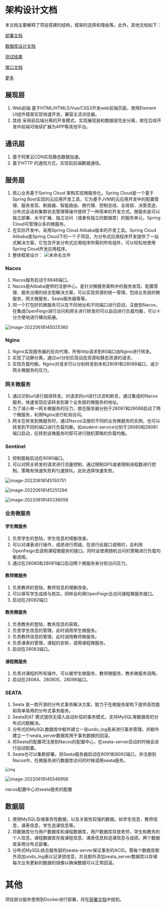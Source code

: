 # 架构设计文档

本文档主要解释了项目搭建的结构，框架的选择和理由等。此外，其他文档如下：

[部署文档](https://github.com/54ycf/Education-Management/blob/master/%E9%A1%B9%E7%9B%AE%E6%96%87%E6%A1%A3/%E9%83%A8%E7%BD%B2%E6%96%87%E6%A1%A3.md)

[数据库设计文档](https://github.com/54ycf/Education-Management/blob/master/项目文档/数据库设计.md)

[测试结果](https://github.com/54ycf/Education-Management/blob/master/%E9%A1%B9%E7%9B%AE%E6%96%87%E6%A1%A3/%E6%B5%8B%E8%AF%95%E7%BB%93%E6%9E%9C.md)

[接口文档](https://www.apifox.cn/apidoc/shared-26ad046a-1f80-4b30-be06-e3c21fde8509)

[更多](https://github.com/54ycf/Education-Management/tree/master/%E9%A1%B9%E7%9B%AE%E6%96%87%E6%A1%A3)

## 展现层

1. Web前端
   基于HTML/HTML5/Vue/CSS3开发web前端页面，使用Element UI组件框架实现快速开发，兼容主流浏览器。
2. 其他
   采用前后端分离的开发模式，实现展现层和数据层完全分离，故在后续开发中前端可继续扩展为APP等其他平台。

## 通讯层

1. 基于阿里云CDN实现静态数据加速。
2. 基于HTTP 的通信方式，实现前后端数据通信。

## 服务层

1. 核心业务基于Spring Cloud 架构实现微服务化。Spring Cloud是一个基于Spring Boot实现的云应用开发工具，它为基于JVM的云应用开发中的配置管理、服务发现、断路器、智能路由、微代理、控制总线、全局锁、决策竞选、分布式会话和集群状态管理等操作提供了一种简单的开发方式。微服务是可以独立部署、水平扩展、独立访问（或者有独立的数据库）的服务单元，Spring Cloud可管理众多的微服务。
2. 在实际开发中，采用Spring Cloud Alibaba版本的开发工具。Spring Cloud Alibaba是Spring Cloud下的一个子项目，为分布式应用程序开发提供了一站式解决方案，它包含开发分布式应用程序所需的所有组件，可以轻松地使用Spring Cloud开发应用程序。
3. 整体框架设计：
   ![未命名文件](README.assets/%E6%9C%AA%E5%91%BD%E5%90%8D%E6%96%87%E4%BB%B6.jpg)

### Nacos

1. Nacos服务启动于8848端口。
2. Nacos是Alibaba提供的注册中心，是针对微服务架构中的服务发现、配置管理、服务治理的综合型解决方案，可以实现资源的统一管理，包括业务层的微服务，网关微服务，Seata服务器等等。
3. 同一个打包好的微服务可以在不同地址和不同端口进行启动，注册到Nacos，在集成OpenFeign进行访问和网关进行转发时可以自动进行负载均衡，可以十分方便地进行横向拓展。

![image-20220618145025360](README.assets/image-20220618145025360.png)

### Nginx

1. Nginx实现服务器的反向代理，所有http请求到80端口由Nginx进行转发。
2. 实现了动静分离，通过url分别实现动态资源和静态资源的请求。
3. 实现负载均衡。Nginx对请求可以分别转发到本机28081和28088端口，减少网关微服务的压力。

### 网关微服务

1. 通过识别url进行路径转发。对请求的url进行过滤和断言，通过集成的Nacos服务，快速发现应该转发到某个业务层的微服务的地址。
2. 为了减小单一网关微服务的压力，故在服务器分别于28087和28088启动了两个微服务，利用Nginx进行轮询访问。
3. 网关在转发到微服务时，通过Nacos注册的不同的业务微服务的实例，也可以转发到不同的端口进行负载均衡。如student-service分别于28080和28081端口启动，在转到该微服务时即可进行随机策略的负载均衡。

### Sentinel

1. 控制面板启动在9090端口。
2. 可以对网关转发的请求进行流量控制，通过限制QPS或者限制进程数进行控制。策略有快速失败和匀速排队。此处选择快速失败。

![image-20220618145150751](README.assets/image-20220618145150751.png)

![image-20220618145251294](README.assets/image-20220618145251294.png)

![image-20220618145336058](README.assets/image-20220618145336058.png)

### 业务微服务

#### 学生微服务

1. 负责学生的登陆，学生信息的增删改查。
2. 可以对课表进行操作，成绩进行质疑。在进行此接口调用时，会利用OpenFeign去调用课程微服务的接口。同时会使用随机访问的策略进行负载均衡调用。
3. 通过在28080和28081端口启动两个微服务来分担访问压力。

#### 教师微服务

1. 负责教师的登陆，教师信息的增删改查。
2. 可以填写学生成绩与核实。同样会利用OpenFeign去访问课程微服务接口。
3. 启动在28082端口

#### 教务微服务

1. 负责教务的登陆，教务信息的获取。
2. 负责学生信息的管理，此时调用学生微服务。
3. 负责教师信息的管理，此时调用教师微服务。
4. 负责课表的管理，课程的安排，调用课程微服务。
5. 启动在28083端口。

#### 课程微服务

1. 负责对课程的所有操作，可以被学生微服务，教师微服务，教务微服务调用。
2. 启动在28084、280805、28086端口。

### SEATA

1. Seata 是一款开源的分布式事务解决方案，致力于在微服务架构下提供高性能和简单易用的分布式事务服务。
2. Seata的AT 模式提供无侵入自动补偿的事务模式，支持MySQL等数据库的分布式问题解决。
3. 分布式的MySQL数据库中额外建立一张undo_log表来进行事务管理。并额外建立一个seata_server数据库用于事务数据的回滚。
4. 将Seata的配置项注册到Nacos的配置中心，在seata-server启动的时候会进行自动配置。
5. Seata也可以集群部署。将Seata服务器启动在8091和8092端口，并注册到Nacos中，在微服务进行数据库访问的时候调用seata服务。

<img src="https://img.alicdn.com/tfs/TB1rDpkJAvoK1RjSZPfXXXPKFXa-794-478.png" alt="img" style="zoom:80%;" />

![image-20220618145546958](README.assets/image-20220618145546958.png)

nacos配置中心对seata服务的配置

## 数据层

1. 使用MySQL存储事务性数据，以及关联性较强的数据。如学生信息，教师信息，课表信息，学生选课信息等。
2. 将数据库分为用户数据库和课程数据库，用户数据库存放老师，学生和教务的个人信息，课程数据库存放课程信息、课表信息和选课信息与成绩。两个数据库采用分布式部署。
3. 分布式MySQL结合服务层的seata-server保证事务的ACID。需每个数据库额外添加undo_log表以记录锁信息，并且额外添加seata_server数据库以存储每次业务更新的数据的镜像以确保数据可以正常回滚。

# 其他

项目部分服务使用到Docker进行部署，将在[部署文档](https://github.com/54ycf/Education-Management/blob/master/%E9%A1%B9%E7%9B%AE%E6%96%87%E6%A1%A3/%E9%83%A8%E7%BD%B2%E6%96%87%E6%A1%A3.md)中提到。
